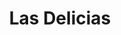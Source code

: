 ---
title: "Las Delicias"
url: /ciudad-autonoma-de-buenos-aires/las-delicias-palpa/
shop: Bäckerei
---
